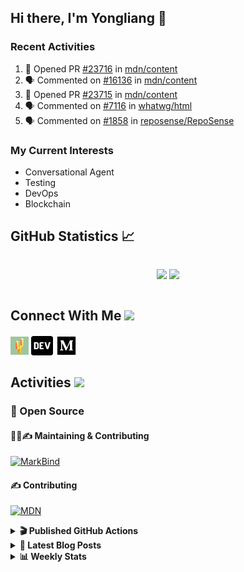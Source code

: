 ## Hi there, I'm Yongliang 👋

### Recent Activities

<!--START_SECTION:activity-->
1. 💪 Opened PR [#23716](https://github.com/mdn/content/pull/23716) in [mdn/content](https://github.com/mdn/content)
2. 🗣 Commented on [#16136](https://github.com/mdn/content/issues/16136) in [mdn/content](https://github.com/mdn/content)
3. 💪 Opened PR [#23715](https://github.com/mdn/content/pull/23715) in [mdn/content](https://github.com/mdn/content)
4. 🗣 Commented on [#7116](https://github.com/whatwg/html/issues/7116) in [whatwg/html](https://github.com/whatwg/html)
5. 🗣 Commented on [#1858](https://github.com/reposense/RepoSense/issues/1858) in [reposense/RepoSense](https://github.com/reposense/RepoSense)
<!--END_SECTION:activity-->

### My Current Interests

- Conversational Agent
- Testing
- DevOps
- Blockchain

## GitHub Statistics :chart_with_upwards_trend:
<div align="center">
<div style="display: flex; align-items: center; justify-content: center;">

[![](https://github-readme-stats-tlylt.vercel.app/api?username=tlylt&show_icons=true&theme=tokyonight&hide_border=true&locale=en)](https://github.com/tlylt)
[![](https://github-readme-streak-stats.herokuapp.com/?user=tlylt&theme=tokyonight&hide_border=true)](https://github.com/tlylt)
</div>
</div>

## Connect With Me <img src="https://media.giphy.com/media/2wh5K5yE3ulp3xgYcG/giphy-downsized.gif" width="30">

<a href="https://www.yongliangliu.com/" target="_blank"><img align="center" src="static/site-icon.png" alt="yongliangliu.com" height="29" width="29" /></a>
<a href="https://dev.to/tlylt" target="_blank"><img align="center" src="static/dev-badge.svg" alt="dev.to/tlylt" height="35" width="35" /></a>
<a href="https://tlylt.medium.com" target="_blank"><img align="center" src="static/medium.png" alt="tlylt.medium.com" height="35" width="35" /></a>

## Activities <img src="https://media.giphy.com/media/WUlplcMpOCEmTGBtBW/giphy.gif" width="30">

### 🔭 Open Source

#### 👷‍♂️✍️ Maintaining & Contributing
[![MarkBind](https://github-readme-stats-tlylt.vercel.app/api/pin/?username=markbind&repo=markbind)](https://github.com/MarkBind/markbind)

#### ✍️ Contributing
[![MDN](https://github-readme-stats-tlylt.vercel.app/api/pin/?username=mdn&repo=content)](https://github.com/mdn/content)

<details>
<summary> <b>🎬 Published GitHub Actions </b> </summary>

[![install-graphviz](https://github-readme-stats-tlylt.vercel.app/api/pin/?username=tlylt&repo=install-graphviz)](https://github.com/tlylt/install-graphviz)

[![reposense-action](https://github-readme-stats-tlylt.vercel.app/api/pin/?username=tlylt&repo=reposense-action)](https://github.com/tlylt/reposense-action)

[![markbin-action](https://github-readme-stats-tlylt.vercel.app/api/pin/?username=markbind&repo=markbind-action)](https://github.com/MarkBind/markbind-action)

</details>

<details>
<summary> <b>📕 Latest Blog Posts</b> </summary>

<!-- BLOG-POST-LIST:START -->
- [Creating a regex-based Markdown parser in TypeScript](https://www.yongliangliu.com/blog/rmark/)
- [Create VSCode Snippets for Markdown Blog Workflows](https://www.yongliangliu.com/blog/vscode-snippets/)
- [My Journey into Open Source](https://www.yongliangliu.com/blog/my-journey-into-open-source/)
- [Resources for Orbital CP2106 Independent Software Development Project](https://www.yongliangliu.com/blog/orbital-prep/)
- [A Brief Description of Ransomware Attacks](https://www.yongliangliu.com/blog/ransomware-essay/)
<!-- BLOG-POST-LIST:END -->

</details>

<details>
<summary> <b>📊 Weekly Stats</b> </summary>

<!--START_SECTION:waka-->
![Code Time](http://img.shields.io/badge/Code%20Time-726%20hrs%2034%20mins-blue)

**🐱 My GitHub Data** 

> 🏆 105 Contributions in the Year 2023
 > 
> 📦 334.7 kB Used in GitHub's Storage 
 > 
> 🚫 Not Opted to Hire
 > 
> 📜 148 Public Repositories 
 > 
> 🔑 26 Private Repositories  
 > 
**I'm an Early 🐤** 

```text
🌞 Morning    297 commits    ███████░░░░░░░░░░░░░░░░░░   31.16% 
🌆 Daytime    225 commits    ██████░░░░░░░░░░░░░░░░░░░   23.61% 
🌃 Evening    360 commits    █████████░░░░░░░░░░░░░░░░   37.78% 
🌙 Night      71 commits     █░░░░░░░░░░░░░░░░░░░░░░░░   7.45%

```
📅 **I'm Most Productive on Friday** 

```text
Monday       114 commits    ███░░░░░░░░░░░░░░░░░░░░░░   11.96% 
Tuesday      90 commits     ██░░░░░░░░░░░░░░░░░░░░░░░   9.44% 
Wednesday    159 commits    ████░░░░░░░░░░░░░░░░░░░░░   16.68% 
Thursday     137 commits    ███░░░░░░░░░░░░░░░░░░░░░░   14.38% 
Friday       204 commits    █████░░░░░░░░░░░░░░░░░░░░   21.41% 
Saturday     134 commits    ███░░░░░░░░░░░░░░░░░░░░░░   14.06% 
Sunday       115 commits    ███░░░░░░░░░░░░░░░░░░░░░░   12.07%

```


📊 **This Week I Spent My Time On** 

```text
⌚︎ Time Zone: Asia/Singapore

💬 Programming Languages: 
Markdown                 19 hrs 39 mins      ████████████████░░░░░░░░░   66.02% 
TypeScript               6 hrs 1 min         █████░░░░░░░░░░░░░░░░░░░░   20.21% 
JavaScript               1 hr 40 mins        █░░░░░░░░░░░░░░░░░░░░░░░░   5.62% 
Other                    1 hr 4 mins         █░░░░░░░░░░░░░░░░░░░░░░░░   3.64% 
HTML                     45 mins             ░░░░░░░░░░░░░░░░░░░░░░░░░   2.57%

```


 Last Updated on 18/01/2023 00:38:31 UTC
<!--END_SECTION:waka-->

</details>
